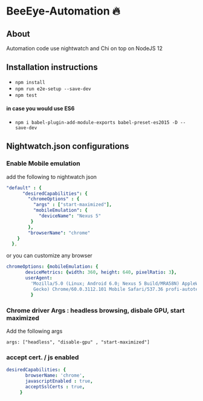 # BeeEye-Automation  :fire:
## About ##
Automation code use nightwatch and Chi on top on NodeJS 12 

## Installation instructions ##
- ` npm install `
- ` npm run e2e-setup --save-dev `
- ` npm test `

#### in case you would use ES6 ####
- ` npm i babel-plugin-add-module-exports babel-preset-es2015 -D --save-dev `

## Nightwatch.json configurations ##

### Enable Mobile emulation ### 
add the following to nightwatch json

```yaml
"default" : {
      "desiredCapabilities": {
        "chromeOptions" : {
          "args" : ["start-maximized"],
          "mobileEmulation": {
            "deviceName": "Nexus 5"
         }
        },
        "browserName": "chrome"
    }
  },
 ```
 or you can customize any browser  
 ```yaml 
 chromeOptions: {mobileEmulation: {
        deviceMetrics: {width: 360, height: 640, pixelRatio: 3},
        userAgent:
          'Mozilla/5.0 (Linux; Android 6.0; Nexus 5 Build/MRA58N) AppleWebKit/537.36 (KHTML, like 
           Gecko) Chrome/60.0.3112.101 Mobile Safari/537.36 profi-autotest',
          }
```

### Chrome driver Args : headless browsing, disbale GPU, start maximized ###
 Add the following args 
 ```
 args: ["headless", "disable-gpu" , "start-maximized"]
 ```
 
 ### accept cert. / js enabled ###
 ```yaml
 desiredCapabilities: {
        browserName: 'chrome',
        javascriptEnabled : true,
        acceptSslCerts : true,
      }
 ```
